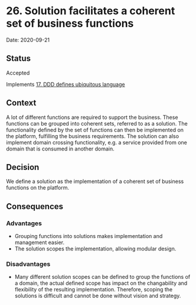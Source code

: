 # 26. Solution facilitates a coherent set of business functions

Date: 2020-09-21

## Status

Accepted

Implements [17. DDD defines ubiquitous language](0017-ddd-defines-ubiquitous-language.md)

## Context

A lot of different functions are required to support the business. These functions can be grouped into coherent sets, referred to as a solution. The functionality defined by the set of functions can then be implemented on the platform, fulfilling the business requirements.
The solution can also implement domain crossing functionality, e.g. a service provided from one domain that is consumed in another domain.

## Decision

We define a solution as the implementation of a coherent set of business functions on the platform.

## Consequences

### Advantages

* Grouping functions into solutions makes implementation and management easier.
* The solution scopes the implementation, allowing modular design.

### Disadvantages

* Many different solution scopes can be defined to group the functions of a domain, the actual defined scope has impact on the changability and flexibility of the resulting implementation. Therefore, scoping the solutions is difficult and cannot be done without vision and strategy.
